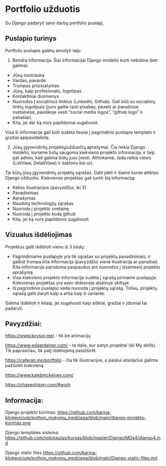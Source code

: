 # Portfolio užduotis

Su Django padaryti savo darbų portfolio puslapį.

## Puslapio turinys

Portfolio puslapis galėtų atrodyti taip:

1. Bendra informacija. Šiai informacijai Django modelio kurti nebūtina (bet galima).

- Jūsų nuotrauka
- Vardas, pavardė
- Trumpas prisistatymas
- Jūsų, kaip profesionalo, logotipas
- Kontaktiniai duomenys
- Nuorodos į socialinius tinklus (LinkedIn, Github). Gali būti su socialinių tinklų logotipais (juos galite rasti pixabay, pexels ar panašiose svetainėse, paieškoje vesti “social media logos”, “github logo” ir panašiai). 
- Kita, jei dar ką nors papildomai sugalvosit.

Visa ši informacija gali būti sudėta tiesiai į pagrindinio puslapio template ir gražiai apipavidalinta.


2. Jūsų įgyvendintų projektų/užduočių aprašymai. Čia reikia Django modelio, kuriame būtų saugoma kiekvieno projekto informacija, ir taip pat admin, kad galima būtų juos įvesti. Atitinkamai, tada reikia views (ListView, DetailView) ir šablono bei url.

Tai būtų jūsų įgyvendintų projektų sąrašas. Galit įdėti ir šiame kurse atliktas Django užduotis. Kiekvienas projektas gali turėti šią informaciją:

- Kelios iliustracijos (pavyzdžiui, iki 3)
- Pavadinimas
- Aprašymas
- Naudotų technologijų sąrašas
- Nuoroda į projekto svetainę
- Nuoroda į projekto kodą github
- Kita, jei ką nors papildomo sugalvosit


## Vizualus išdėliojimas	

Projektus galit išdėlioti vienu iš 3 būdų: 

- Pagrindiniame puslapyje yra tik sąrašas su projektų pavadinimais, ir galbūt trumpa kita informacija (pavyzdžiui viena iliustracija ar panašiai). Kita informacija parodoma paspaudus ant nuorodos į išsamesnį projekto aprašymą
- Visa kiekvieno projekto informacija sudėta į sąrašą pirmame puslapyje. Kiekvienas projektas yra savo didesnėje atskiroje skiltyje.
- Iš pagrindinio puslapio veda nuoroda į projektų sąrašą. Toliau, projektų sąrašą galit daryti kaip a arba kaip b variante. 

Galima išdėlioti ir kitaip, jei sugalvosit kaip aiškiai, gražiai ir įdomiai tai padaryti.


## Pavyzdžiai:


https://www.koysor.me/ - tik be animacijų

https://www.edgardeiner.com/ - ta dalis, kur patys projektai (iki My skills). Tik paprasčiau, tik patį išdėliojimą pasižiūrėt. 

https://caferati.me/portfolio - čia tik iliustracijos, o paskui atsidarius galima pažiūrėti kiekvieną

https://www.kalebmckelvey.com/ 

https://chaseohlson.com/#work


## Informacija:

Django projekto kūrimas: https://github.com/karina-klinkeviciute/python_mokymu_medziaga/blob/main/django-projekto-kurimas.png 

Django templates sistema: https://github.com/robotautas/kursas/blob/master/Django/MDs4/django4.md

Django static files https://github.com/karina-klinkeviciute/python_mokymu_medziaga/blob/main/Django-static-files.md


